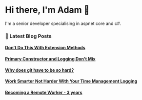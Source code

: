# Hi there, I'm Adam 👋

I'm a senior developer specialising in aspnet core and c#.

### 📙 Latest Blog Posts
<!--START_SECTION:feed-->
#### [Don&#39;t Do This With Extension Methods](https:&#x2F;&#x2F;adamstorr.co.uk&#x2F;blog&#x2F;dont-do-this-with-extension-methods&#x2F;)
#### [Primary Constructor and Logging Don&#39;t Mix](https:&#x2F;&#x2F;adamstorr.co.uk&#x2F;blog&#x2F;primary-constructor-and-logging-dont-mix&#x2F;)
#### [Why does git have to be so hard?](https:&#x2F;&#x2F;adamstorr.co.uk&#x2F;blog&#x2F;why-does-git-have-to-be-so-hard&#x2F;)
#### [Work Smarter Not Harder With Your Time Management Logging](https:&#x2F;&#x2F;adamstorr.co.uk&#x2F;blog&#x2F;work-smarter-not-harder-with-your-time-management-logging&#x2F;)
#### [Becoming a Remote Worker - 3 years](https:&#x2F;&#x2F;adamstorr.co.uk&#x2F;blog&#x2F;becoming-a-remote-worker-3-years&#x2F;)
<!--END_SECTION:feed-->


<!--
**WestDiscGolf/WestDiscGolf** is a ✨ _special_ ✨ repository because its `README.md` (this file) appears on your GitHub profile.

Here are some ideas to get you started:

- 🔭 I’m currently working on ...
- 🌱 I’m currently learning ...
- 👯 I’m looking to collaborate on ...
- 🤔 I’m looking for help with ...
- 💬 Ask me about ...
- 📫 How to reach me: ...
- 😄 Pronouns: ...
- ⚡ Fun fact: ...
-->
